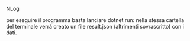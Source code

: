 NLog

per eseguire il programma basta lanciare dotnet run:
nella stessa cartella del terminale verrà creato un file result.json (altrimenti sovrascritto) con i dati.

